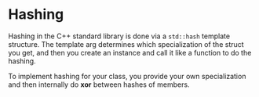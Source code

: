 # Hashing

Hashing in the C++ standard library is done via a `std::hash` template structure.  The template arg determines which specialization of the struct you get, and then you create an instance and call it like a function to do the hashing.

To implement hashing for your class, you provide your own specialization and then internally do __xor__ between hashes of members.
